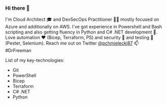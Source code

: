 ### Hi there 👋

I'm Cloud Architect 🎓 and DevSecOps Practitioner 👨‍💻 mostly focused on Azure and additionally on AWS. I've got experience in Powershell and Bash scripting and also getting fluency in Python and C# .NET development 🌱. Love automation ❤️ (Bicep, Terraform, PS) and security 🔐 and testing 🧪 (Pester, Selenium). Reach me out on Twitter [@pchmielecki87](https://twitter.com/pchmielecki87) 📫 #DrFreeman

List of my key-technologies:
- Git
- PowerShell
- Bicep
- Terraform
- C# .NET
- Python

<!--
**pchmielecki87/pchmielecki87** is a ✨ _special_ ✨ repository because its `README.md` (this file) appears on your GitHub profile.

Here are some ideas to get you started:

- 🔭 I’m currently working on ...
- 🌱 I’m currently learning ...
- 👯 I’m looking to collaborate on ...
- 🤔 I’m looking for help with ...
- 💬 Ask me about ...
- 📫 How to reach me: ...
- 😄 Pronouns: ...
- ⚡ Fun fact: ...
-->
